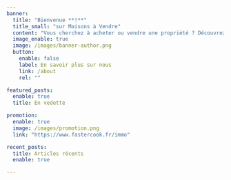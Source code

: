 ```yaml
---
banner:
  title: "Bienvenue **!**"
  title_small: "sur Maisons à Vendre"
  content: "Vous cherchez à acheter ou vendre une propriété ? Découvrez les meilleures opportunités immobilières en Suisse et bénéficiez de notre expertise pour réaliser vos projets."
  image_enable: true
  image: /images/banner-author.png
  button:
    enable: false
    label: En savoir plus sur nous
    link: /about
    rel: ""

featured_posts:
  enable: true
  title: En vedette

promotion:
  enable: true
  image: /images/promotion.png
  link: "https://www.fastercook.fr/immo"

recent_posts:
  title: Articles récents
  enable: true

---
```

